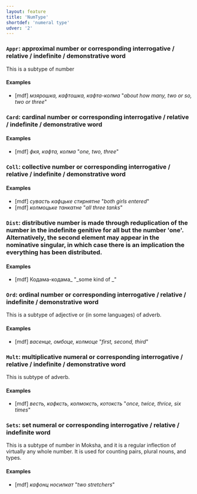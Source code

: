 ```yaml
---
layout: feature
title: 'NumType'
shortdef: 'numeral type'
udver: '2'
---
```


### <a name="Appr">`Appr`</a>: approximal number or corresponding interrogative / relative / indefinite / demonstrative word

This is a subtype of number

#### Examples

* [mdf] _мзярошка, кафтошка, кафта-колма_ "_about how many, two or so, two or three_"

### <a name="Card">`Card`</a>: cardinal number or corresponding interrogative / relative / indefinite / demonstrative word

#### Examples

* [mdf] _фкя, кафта, колма_ "_one, two, three_"

### <a name="Coll">`Coll`</a>: collective number or corresponding interrogative / relative / indefinite / demonstrative word

#### Examples

* [mdf] _сувасть кафцьке стирнятне_ "_both girls entered_"
* [mdf] _колмоцьке танкатне_ "_all three tanks_"

### <a name="Dist">`Dist`</a>: distributive number is made through reduplication of the number in the indefinite genitive for all but the number 'one'. Alternatively, the second element may appear in the nominative singular, in which case there is an implication the everything has been distributed.

#### Examples

* [mdf] Кодама-кодама_ "_some kind of _"

### <a name="Ord">`Ord`</a>: ordinal number or corresponding interrogative / relative / indefinite / demonstrative word

This is a subtype of adjective or (in some languages) of adverb.

#### Examples

* [mdf] _васенце, омбоце, колмоце_ "_first, second, third_"

### <a name="Mult">`Mult`</a>: multiplicative numeral or corresponding interrogative / relative / indefinite / demonstrative word

This is subtype of adverb.

#### Examples

* [mdf] _весть, кафксть, колмоксть, котоксть_ "_once, twice, thrice, six times_"

### <a name="Sets">`Sets`</a>: set numeral or corresponding interrogative / relative / indefinite  word

This is a subtype of number in Moksha, and it is a regular inflection of virtually any whole number. It is used for counting pairs, plural nouns, and types.

#### Examples

* [mdf] _кафонц носилкат_ "_two stretchers_"


<!-- Interlanguage links updated Po lis 14 15:34:52 CET 2022 -->
